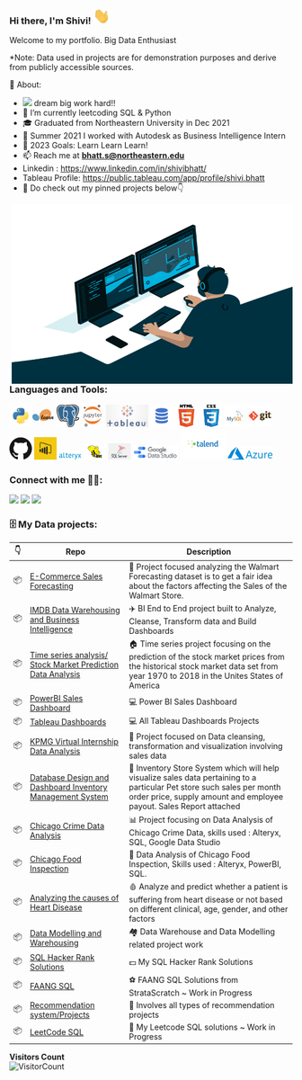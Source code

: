 ### Hi there, I'm Shivi! <img src="https://github.com/ShiviBhatt/IconsRepo/blob/master/Hi.gif" width="30px">

Welcome to my portfolio. Big Data Enthusiast

*Note: Data used in projects are for demonstration purposes and derive from publicly accessible sources.

🧐 About:

- <img src="https://media.giphy.com/media/WUlplcMpOCEmTGBtBW/giphy.gif" width="30"> dream big work hard!!
- 🌱 I’m currently leetcoding SQL & Python
- 🎓 Graduated from Northeastern University in Dec 2021
- 👯 Summer 2021 I worked with Autodesk as Business Intelligence Intern 
- 🥅 2023 Goals: Learn Learn Learn!
- 📫 Reach me at **bhatt.s@northeastern.edu**
- Linkedin : https://www.linkedin.com/in/shivibhatt/
- Tableau Profile: https://public.tableau.com/app/profile/shivi.bhatt
- 📌 Do check out my pinned projects below👇

<img align="right" alt="GIF" src="https://github.com/ShiviBhatt/IconsRepo/blob/master/code.gif?raw=true" width="500" height="320" />

### Languages and Tools:

<img target="_blank" width="40px" src="https://raw.githubusercontent.com/github/explore/80688e429a7d4ef2fca1e82350fe8e3517d3494d/topics/python/python.png"/><img height="40" src="https://raw.githubusercontent.com/github/explore/80688e429a7d4ef2fca1e82350fe8e3517d3494d/topics/scikit-learn/scikit-learn.png">
<img height="40" src="https://raw.githubusercontent.com/github/explore/80688e429a7d4ef2fca1e82350fe8e3517d3494d/topics/postgresql/postgresql.png">
<img height="40" src="https://raw.githubusercontent.com/github/explore/80688e429a7d4ef2fca1e82350fe8e3517d3494d/topics/jupyter-notebook/jupyter-notebook.png">
<img target="_blank" height="40px" src="https://github.com/akshaybhatt0095/FLIGHT-FARE-PREDICTION-HEROKU-DEPLOYMENT/blob/master/img/what-is-tableau-2.png"/>
<img height="40" src="https://raw.githubusercontent.com/github/explore/80688e429a7d4ef2fca1e82350fe8e3517d3494d/topics/sql/sql.png">
<img target="_blank" width="40px" src="https://raw.githubusercontent.com/github/explore/80688e429a7d4ef2fca1e82350fe8e3517d3494d/topics/html/html.png"/>
<img target="_blank" width="40px" src="https://raw.githubusercontent.com/github/explore/80688e429a7d4ef2fca1e82350fe8e3517d3494d/topics/css/css.png"/>
<img target="_blank" width="40px" src="https://raw.githubusercontent.com/github/explore/80688e429a7d4ef2fca1e82350fe8e3517d3494d/topics/mysql/mysql.png"/>
<img target="_blank" width="40px" src="https://raw.githubusercontent.com/github/explore/80688e429a7d4ef2fca1e82350fe8e3517d3494d/topics/git/git.png"/>
<img target="_blank" width="40px" src="https://raw.githubusercontent.com/github/explore/78df643247d429f6cc873026c0622819ad797942/topics/github/github.png"/>
<img target="_blank" width="40px" src="https://github.com/ShiviBhatt/IconsRepo/blob/master/Power-BI-Logo.png"/>
<img target="_blank" width="40px" src="https://github.com/ShiviBhatt/IconsRepo/blob/master/alteryx.png"/>
<img target="_blank" width="40px" src="https://github.com/ShiviBhatt/IconsRepo/blob/master/hive.png"/>
<img target="_blank" width="40px" src="https://github.com/ShiviBhatt/IconsRepo/blob/master/SQLSERVER.png"/>
<img target="_blank" width="80px" src="https://github.com/ShiviBhatt/IconsRepo/blob/master/google.png"/>
<img target="_blank" width="80px" src="https://github.com/ShiviBhatt/IconsRepo/blob/master/Talend-4.png"/>
<img target="_blank" width="80px" src="https://github.com/ShiviBhatt/IconsRepo/blob/master/Azure.png"/>



### Connect with me 🤝📱:
[<img target="_blank" src="https://img.icons8.com/doodle/64/000000/linkedin-circled.png"/>](https://www.linkedin.com/in/shivibhatt/)
[<img target="_blank" src="https://img.icons8.com/color/64/000000/instagram"/>](https://www.instagram.com/shivibhattofficial/)
<a href="mailto:bhatt.s@northeastern.edu"> <img src="https://img.icons8.com/fluent/48/000000/gmail.png" width="64"/> </a>

### 🗄 My Data projects:

|👇 |Repo| Description|
|---|---|---|
| 📦  | [E-Commerce Sales Forecasting](https://github.com/ShiviBhatt/E-Commerce_Sales_Forecasting) | 🏨 Project focused analyzing the Walmart Forecasting dataset is to get a fair idea about the factors affecting the Sales of the Walmart Store. |
| 📦  | [IMDB Data Warehousing and Business Intelligence](https://github.com/ShiviBhatt/DataWareHouseBusinessIntelligence/tree/master/IMDB-FinalProject) |  ✈️ BI  End to End project built to Analyze, Cleanse, Transform data and Build Dashboards |
| 📦  | [Time series analysis/ Stock Market Prediction Data Analysis](https://github.com/ShiviBhatt/StockMarketPredictionDataAnalysis) | 🏠 Time series project focusing on the prediction of the stock market prices from the historical stock market data set from year 1970 to 2018 in the Unites States of America |
| 📦  | [PowerBI Sales Dashboard ](https://github.com/ShiviBhatt/SALESDASHBOARD) | 💻 Power BI Sales Dashboard |
| 📦  | [Tableau Dashboards ](https://github.com/ShiviBhatt/TableauDashboards) | 💻 All Tableau Dashboards Projects |
| 📦  | [KPMG Virtual Internship Data Analysis ](https://github.com/ShiviBhatt/KPMG_Virtual_Internship_Work) | 🎢 Project focused on Data cleansing, transformation and visualization involving sales data |
| 📦  | [Database Design and Dashboard Inventory Management System](https://github.com/ShiviBhatt/Database-Design-and-Development-for-Inventory-Store) |  🔫 Inventory Store System which will help visualize sales data pertaining to a particular Pet store such sales per month order price, supply amount and employee payout. Sales Report attached |
| 📦  | [Chicago Crime Data Analysis](https://github.com/ShiviBhatt/DataWareHouseBusinessIntelligence/tree/master/Chicago%20Crime%20Data%20Analysis) | 📊 Project focusing on Data Analysis of Chicago Crime Data, skills used : Alteryx, SQL, Google Data Studio  |
| 📦  | [ Chicago Food Inspection](https://github.com/ShiviBhatt/DataWareHouseBusinessIntelligence/tree/master/WorkShop_ChicagoFoodInspection) | 📁 Data Analysis of Chicago Food Inspection, Skills used : Alteryx, PowerBI, SQL. |
| 📦  | [ Analyzing the causes of Heart Disease](https://github.com/ShiviBhatt/Analyzing-the-causes-of-Heart-Disease) |  🩸 Analyze and predict whether a patient is suffering from heart disease or not based on different clinical, age, gender, and other factors  |
| 📦  | [Data Modelling and Warehousing ](https://github.com/ShiviBhatt/DataWareHouseBusinessIntelligence) | 🏘️ Data Warehouse and Data Modelling related project work  |
| 📦  | [SQL Hacker Rank Solutions](https://github.com/ShiviBhatt/SQLHackerRankSolutions) | 💵 My SQL Hacker Rank Solutions  |
| 📦  | [ FAANG SQL ](https://github.com/ShiviBhatt/FaangSQL) | ⚽ FAANG SQL Solutions from StrataScratch ~ Work in Progress |
| 📦  |  [Recommendation system/Projects](https://github.com/ShiviBhatt/Recommendation_System)| 🎥 Involves all types of recommendation projects |
| 📦  | [LeetCode SQL ](https://github.com/ShiviBhatt/LeetCodeSQL) |  🏦  My Leetcode SQL solutions ~ Work in Progress |





**Visitors Count**  
![VisitorCount](https://profile-counter.glitch.me/{syedareehaquasar}/count.svg)
<!-- https://cdn4.iconfinder.com/data/icons/logos-and-brands/512/189_Kaggle_logo_logos-512 -->



